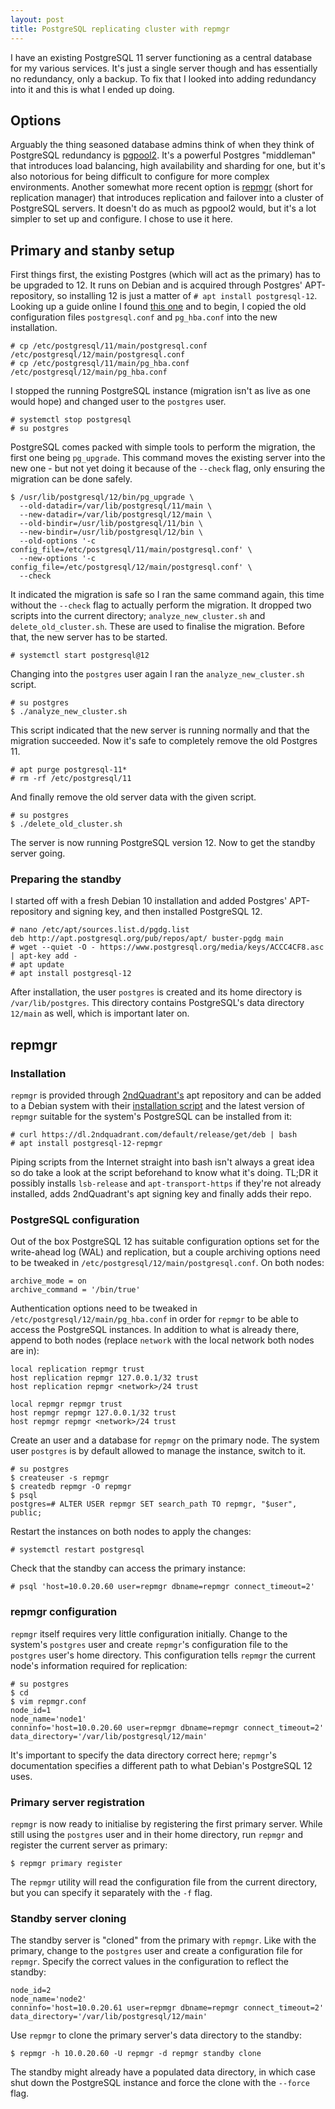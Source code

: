 ```yaml
---
layout: post
title: PostgreSQL replicating cluster with repmgr
---
```


I have an existing PostgreSQL 11 server functioning as a central database for my various services. It's just a single server though and has essentially no redundancy, only a backup. To fix that I looked into adding redundancy into it and this is what I ended up doing.

## Options

Arguably the thing seasoned database admins think of when they think of PostgreSQL redundancy is [pgpool2](https://www.pgpool.net/mediawiki/index.php/Main_Page). It's a powerful Postgres "middleman" that introduces load balancing, high availability and sharding for one, but it's also notorious for being difficult to configure for more complex environments. Another somewhat more recent option is [repmgr](https://repmgr.org/) (short for replication manager) that introduces replication and failover into a cluster of PostgreSQL servers. It doesn't do as much as pgpool2 would, but it's a lot simpler to set up and configure. I chose to use it here.

## Primary and stanby setup
<!--kg-card-begin: markdown-->

First things first, the existing Postgres (which will act as the primary) has to be upgraded to 12. It runs on Debian and is acquired through Postgres' APT-repository, so installing 12 is just a matter of `# apt install postgresql-12`. Looking up a guide online I found [this one](https://dev.to/jkostolansky/how-to-upgrade-postgresql-from-11-to-12-2la6) and to begin, I copied the old configuration files `postgresql.conf` and `pg_hba.conf` into the new installation.

    # cp /etc/postgresql/11/main/postgresql.conf /etc/postgresql/12/main/postgresql.conf
    # cp /etc/postgresql/11/main/pg_hba.conf /etc/postgresql/12/main/pg_hba.conf

I stopped the running PostgreSQL instance (migration isn't as live as one would hope) and changed user to the `postgres` user.

    # systemctl stop postgresql
    # su postgres

PostgreSQL comes packed with simple tools to perform the migration, the first one being `pg_upgrade`. This command moves the existing server into the new one - but not yet doing it because of the `--check` flag, only ensuring the migration can be done safely.

    $ /usr/lib/postgresql/12/bin/pg_upgrade \
      --old-datadir=/var/lib/postgresql/11/main \
      --new-datadir=/var/lib/postgresql/12/main \
      --old-bindir=/usr/lib/postgresql/11/bin \
      --new-bindir=/usr/lib/postgresql/12/bin \
      --old-options '-c config_file=/etc/postgresql/11/main/postgresql.conf' \
      --new-options '-c config_file=/etc/postgresql/12/main/postgresql.conf' \
      --check

It indicated the migration is safe so I ran the same command again, this time without the `--check` flag to actually perform the migration. It dropped two scripts into the current directory; `analyze_new_cluster.sh` and `delete_old_cluster.sh`. These are used to finalise the migration. Before that, the new server has to be started.

    # systemctl start postgresql@12

Changing into the `postgres` user again I ran the `analyze_new_cluster.sh` script.

    # su postgres
    $ ./analyze_new_cluster.sh

This script indicated that the new server is running normally and that the migration succeeded. Now it's safe to completely remove the old Postgres 11.

    # apt purge postgresql-11*
    # rm -rf /etc/postgresql/11

And finally remove the old server data with the given script.

    # su postgres
    $ ./delete_old_cluster.sh

The server is now running PostgreSQL version 12. Now to get the standby server going.

<!--kg-card-end: markdown-->
### Preparing the standby
<!--kg-card-begin: markdown-->

I started off with a fresh Debian 10 installation and added Postgres' APT-repository and signing key, and then installed PostgreSQL 12.

    # nano /etc/apt/sources.list.d/pgdg.list
    deb http://apt.postgresql.org/pub/repos/apt/ buster-pgdg main
    # wget --quiet -O - https://www.postgresql.org/media/keys/ACCC4CF8.asc | apt-key add -
    # apt update
    # apt install postgresql-12

After installation, the user `postgres` is created and its home directory is `/var/lib/postgres`. This directory contains PostgreSQL's data directory `12/main` as well, which is important later on.

<!--kg-card-end: markdown-->
## repmgr

### Installation
<!--kg-card-begin: markdown-->

`repmgr` is provided through [2ndQuadrant's](https://dl.2ndquadrant.com/default/release/site/) apt repository and can be added to a Debian system with their [installation script](https://dl.2ndquadrant.com/default/release/get/deb) and the latest version of `repmgr` suitable for the system's PostgreSQL can be installed from it:

    # curl https://dl.2ndquadrant.com/default/release/get/deb | bash
    # apt install postgresql-12-repmgr

Piping scripts from the Internet straight into bash isn't always a great idea so do take a look at the script beforehand to know what it's doing. TL;DR it possibly installs `lsb-release` and `apt-transport-https` if they're not already installed, adds 2ndQuadrant's apt signing key and finally adds their repo.

<!--kg-card-end: markdown-->
### PostgreSQL configuration
<!--kg-card-begin: markdown-->

Out of the box PostgreSQL 12 has suitable configuration options set for the write-ahead log (WAL) and replication, but a couple archiving options need to be tweaked in `/etc/postgresql/12/main/postgresql.conf`. On both nodes:

    archive_mode = on
    archive_command = '/bin/true'

Authentication options need to be tweaked in `/etc/postgresql/12/main/pg_hba.conf` in order for `repmgr` to be able to access the PostgreSQL instances. In addition to what is already there, append to both nodes (replace `network` with the local network both nodes are in):

    local replication repmgr trust
    host replication repmgr 127.0.0.1/32 trust
    host replication repmgr <network>/24 trust
    
    local repmgr repmgr trust
    host repmgr repmgr 127.0.0.1/32 trust
    host repmgr repmgr <network>/24 trust

Create an user and a database for `repmgr` on the primary node. The system user `postgres` is by default allowed to manage the instance, switch to it.

    # su postgres
    $ createuser -s repmgr
    $ createdb repmgr -O repmgr
    $ psql
    postgres=# ALTER USER repmgr SET search_path TO repmgr, "$user", public;

Restart the instances on both nodes to apply the changes:

    # systemctl restart postgresql

Check that the standby can access the primary instance:

    # psql 'host=10.0.20.60 user=repmgr dbname=repmgr connect_timeout=2'

<!--kg-card-end: markdown-->
### repmgr configuration
<!--kg-card-begin: markdown-->

`repmgr` itself requires very little configuration initially. Change to the system's `postgres` user and create `repmgr`'s configuration file to the `postgres` user's home directory. This configuration tells `repmgr` the current node's information required for replication:

    # su postgres
    $ cd
    $ vim repmgr.conf
    node_id=1
    node_name='node1'
    conninfo='host=10.0.20.60 user=repmgr dbname=repmgr connect_timeout=2'
    data_directory='/var/lib/postgresql/12/main'

It's important to specify the data directory correct here; `repmgr`'s documentation specifies a different path to what Debian's PostgreSQL 12 uses.

<!--kg-card-end: markdown-->
### Primary server registration
<!--kg-card-begin: markdown-->

`repmgr` is now ready to initialise by registering the first primary server. While still using the `postgres` user and in their home directory, run `repmgr` and register the current server as primary:

    $ repmgr primary register

The `repmgr` utility will read the configuration file from the current directory, but you can specify it separately with the `-f` flag.

<!--kg-card-end: markdown-->
### Standby server cloning
<!--kg-card-begin: markdown-->

The standby server is "cloned" from the primary with `repmgr`. Like with the primary, change to the `postgres` user and create a configuration file for `repmgr`. Specify the correct values in the configuration to reflect the standby:

    node_id=2
    node_name='node2'
    conninfo='host=10.0.20.61 user=repmgr dbname=repmgr connect_timeout=2'
    data_directory='/var/lib/postgresql/12/main'

Use `repmgr` to clone the primary server's data directory to the standby:

    $ repmgr -h 10.0.20.60 -U repmgr -d repmgr standby clone

The standby might already have a populated data directory, in which case shut down the PostgreSQL instance and force the clone with the `--force` flag.

<!--kg-card-end: markdown-->